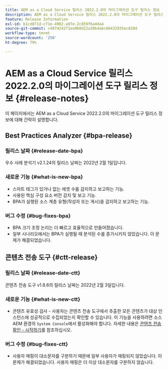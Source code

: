 ```yaml
---
title: AEM as a Cloud Service 릴리스 2022.2.0의 마이그레이션 도구 릴리스 정보
description: AEM as a Cloud Service 릴리스 2022.2.0의 마이그레이션 도구 릴리스 정보
feature: Release Information
exl-id: b1cd871d-c71e-4902-a97e-2c859f6a4da4
source-git-commit: c497424271ea960d22a30b4a6c66432935ec820d
workflow-type: tm+mt
source-wordcount: '250'
ht-degree: 79%

---
```


# AEM as a Cloud Service 릴리스 2022.2.0의 마이그레이션 도구 릴리스 정보 {#release-notes}

이 페이지에서는 AEM as a Cloud Service 2022.2.0의 마이그레이션 도구 릴리스 정보에 대해 간략히 설명합니다.

## Best Practices Analyzer {#bpa-release}

### 릴리스 날짜 {#release-date-bpa}

우수 사례 분석기 v2.1.24의 릴리스 날짜는 2022년 2월 1일입니다.

### 새로운 기능 {#what-is-new-bpa}

* 스마트 태그가 있거나 없는 에셋 수를 감지하고 보고하는 기능.
* 사용된 핵심 구성 요소 버전 감지 및 보고 기능.
* BPA가 실행된 소스 계층 유형(작성자 또는 게시)을 감지하고 보고하는 기능.

### 버그 수정 {#bug-fixes-bpa}

* BPA 크기 조정 논리는 더 빠르고 효율적으로 만들어졌습니다.
* 일부 시나리오에서는 BPA가 실행될 때 분석된 수를 증가시키지 않았습니다. 이 문제가 해결되었습니다.

## 콘텐츠 전송 도구 {#ctt-release}

### 릴리스 날짜 {#release-date-ctt}

콘텐츠 전송 도구 v1.8.6의 릴리스 날짜는 2022년 2월 3일입니다.

### 새로운 기능 {#what-is-new-ctt}

* 콘텐츠 유효성 검사 - 사용자는 콘텐츠 전송 도구에서 추출한 모든 콘텐츠가 대상 인스턴스에 성공적으로 수집되었는지 확인할 수 있습니다. 이 기능을 사용하려면 소스 AEM 환경의 `System Console`에서 활성화해야 합니다. 자세한 내용은 [콘텐츠 전송 확인 - 시작하기](https://experienceleague.adobe.com/docs/experience-manager-cloud-service/content/migration-journey/cloud-migration/content-transfer-tool/validating-content-transfers.html?lang=ko-KR#getting-started)를 참조하십시오.

### 버그 수정 {#bug-fixes-ctt}

* 사용자 매핑이 대소문자를 구분하기 때문에 일부 사용자가 매핑되지 않았습니다. 이 문제가 해결되었습니다. 사용자 매핑은 더 이상 대소문자를 구분하지 않습니다.
